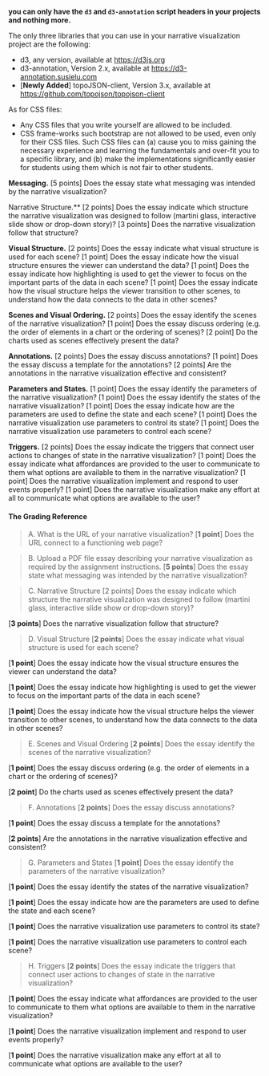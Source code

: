 **you can only have the ```d3``` and ```d3-annotation``` script headers in your projects and nothing more.**

The only three libraries that you can use in your narrative visualization project are the following:

- d3, any version, available at https://d3js.org
- d3-annotation, Version 2.x, available at https://d3-annotation.susielu.com
- [**Newly Added**] topoJSON-client, Version 3.x, available at https://github.com/topojson/topojson-client


As for CSS files:

- Any CSS files that you write yourself are allowed to be included.
- CSS frame-works such bootstrap are not allowed to be used, even only for their CSS files. Such CSS files can (a) cause you to miss gaining the necessary experience and learning the fundamentals and over-fit you to a specific library, and (b) make the implementations significantly easier for students using them which is not fair to other students.

**Messaging.**
[5 points] Does the essay state what messaging was intended by the narrative visualization?

Narrative Structure.**
[2 points] Does the essay indicate which structure the narrative visualization was designed to follow (martini glass, interactive slide show or drop-down story)?
[3 points] Does the narrative visualization follow that structure?

**Visual Structure.**
[2 points] Does the essay indicate what visual structure is used for each scene?
[1 point] Does the essay indicate how the visual structure ensures the viewer can understand the data?
[1 point] Does the essay indicate how highlighting is used to get the viewer to focus on the important parts of the data in each scene?
[1 point] Does the essay indicate how the visual structure helps the viewer transition to other scenes, to understand how the data connects to the data in other scenes?

**Scenes and Visual Ordering.**
[2 points] Does the essay identify the scenes of the narrative visualization?
[1 point] Does the essay discuss ordering (e.g. the order of elements in a chart or the ordering of scenes)?
[2 point] Do the charts used as scenes effectively present the data?

**Annotations.**
[2 points] Does the essay discuss annotations?
[1 point] Does the essay discuss a template for the annotations?
[2 points] Are the annotations in the narrative visualization effective and consistent?

**Parameters and States.**
[1 point] Does the essay identify the parameters of the narrative visualization?
[1 point] Does the essay identify the states of the narrative visualization?
[1 point] Does the essay indicate how are the parameters are used to define the state and each scene?
[1 point] Does the narrative visualization use parameters to control its state?
[1 point] Does the narrative visualization use parameters to control each scene?

**Triggers.**
[2 points] Does the essay indicate the triggers that connect user actions to changes of state in the narrative visualization?
[1 point] Does the essay indicate what affordances are provided to the user to communicate to them what options are available to them in the narrative visualization?
[1 point] Does the narrative visualization implement and respond to user events properly?
[1 point] Does the narrative visualization make any effort at all to communicate what options are available to the user?




#### The Grading Reference
> A. What is the URL of your narrative visualization?
[**1 point**] Does the URL connect to a functioning web page?

> B. Upload a PDF file essay describing your narrative visualization as required by the assignment instructions.
[**5 points**] Does the essay state what messaging was intended by the narrative visualization?

> C. Narrative Structure
[2 points] Does the essay indicate which structure the narrative visualization was designed to follow (martini glass, interactive slide show or drop-down story)?

[**3 points**] Does the narrative visualization follow that structure?

> D. Visual Structure
[**2 points**] Does the essay indicate what visual structure is used for each scene?

[**1 point**] Does the essay indicate how the visual structure ensures the viewer can understand the data?

[**1 point**] Does the essay indicate how highlighting is used to get the viewer to focus on the important parts of the data in each scene?

[**1 point**] Does the essay indicate how the visual structure helps the viewer transition to other scenes, to understand how the data connects to the data in other scenes?

> E. Scenes and Visual Ordering
[**2 points**] Does the essay identify the scenes of the narrative visualization?

[**1 point**] Does the essay discuss ordering (e.g. the order of elements in a chart or the ordering of scenes)?

[**2 point**] Do the charts used as scenes effectively present the data?

> F. Annotations
[**2 points**] Does the essay discuss annotations?

[**1 point**] Does the essay discuss a template for the annotations?

[**2 points**] Are the annotations in the narrative visualization effective and consistent?

> G. Parameters and States
[**1 point**] Does the essay identify the parameters of the narrative visualization?

[**1 point**] Does the essay identify the states of the narrative visualization?

[**1 point**] Does the essay indicate how are the parameters are used to define the state and each scene?

[**1 point**] Does the narrative visualization use parameters to control its state?

[**1 point**] Does the narrative visualization use parameters to control each scene?

> H. Triggers
[**2 points**] Does the essay indicate the triggers that connect user actions to changes of state in the narrative visualization?

[**1 point**] Does the essay indicate what affordances are provided to the user to communicate to them what options are available to them in the narrative visualization?

[**1 point**] Does the narrative visualization implement and respond to user events properly?

[**1 point**] Does the narrative visualization make any effort at all to communicate what options are available to the user?